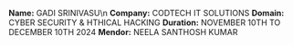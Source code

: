 
**Name:** GADI SRINIVASU\n
**Company:** CODTECH IT SOLUTIONS
**Domain:** CYBER SECURITY & HTHICAL HACKING
**Duration:** NOVEMBER 10TH TO DECEMBER 10TH 2024
**Mendor:** NEELA SANTHOSH KUMAR
